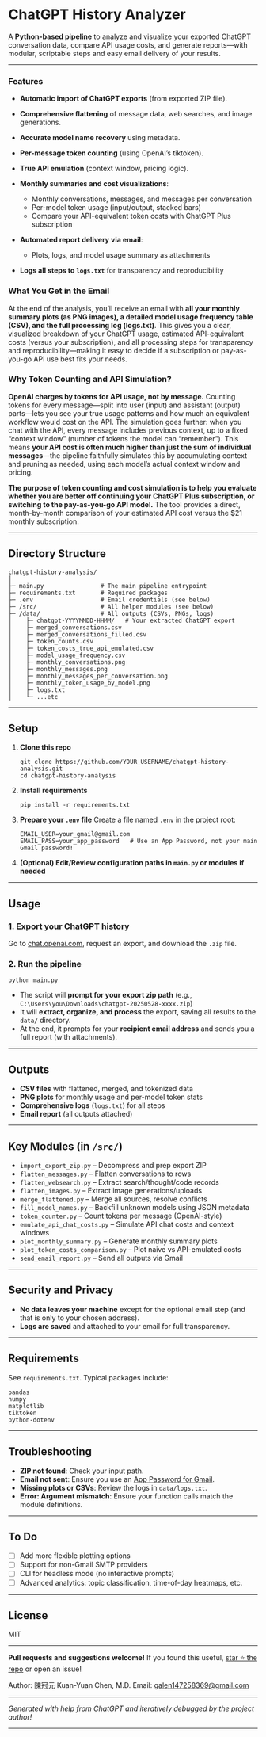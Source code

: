 # ChatGPT History Analyzer

A **Python-based pipeline** to analyze and visualize your exported ChatGPT conversation data, compare API usage costs, and generate reports—with modular, scriptable steps and easy email delivery of your results.

---

### Features

* **Automatic import of ChatGPT exports** (from exported ZIP file).
* **Comprehensive flattening** of message data, web searches, and image generations.
* **Accurate model name recovery** using metadata.
* **Per-message token counting** (using OpenAI’s tiktoken).
* **True API emulation** (context window, pricing logic).
* **Monthly summaries and cost visualizations**:

  * Monthly conversations, messages, and messages per conversation
  * Per-model token usage (input/output, stacked bars)
  * Compare your API-equivalent token costs with ChatGPT Plus subscription
* **Automated report delivery via email**:

  * Plots, logs, and model usage summary as attachments
* **Logs all steps to `logs.txt`** for transparency and reproducibility
### What You Get in the Email

At the end of the analysis, you’ll receive an email with **all your monthly summary plots (as PNG images), a detailed model usage frequency table (CSV), and the full processing log (logs.txt)**. This gives you a clear, visualized breakdown of your ChatGPT usage, estimated API-equivalent costs (versus your subscription), and all processing steps for transparency and reproducibility—making it easy to decide if a subscription or pay-as-you-go API use best fits your needs.

### Why Token Counting and API Simulation?

**OpenAI charges by tokens for API usage, not by message.** Counting tokens for every message—split into user (input) and assistant (output) parts—lets you see your true usage patterns and how much an equivalent workflow would cost on the API. The simulation goes further: when you chat with the API, every message includes previous context, up to a fixed “context window” (number of tokens the model can “remember”). This means **your API cost is often much higher than just the sum of individual messages**—the pipeline faithfully simulates this by accumulating context and pruning as needed, using each model’s actual context window and pricing.

**The purpose of token counting and cost simulation is to help you evaluate whether you are better off continuing your ChatGPT Plus subscription, or switching to the pay-as-you-go API model.** The tool provides a direct, month-by-month comparison of your estimated API cost versus the \$21 monthly subscription.


---

## Directory Structure

```
chatgpt-history-analysis/
│
├─ main.py                # The main pipeline entrypoint
├─ requirements.txt       # Required packages
├─ .env                   # Email credentials (see below)
├─ /src/                  # All helper modules (see below)
├─ /data/                 # All outputs (CSVs, PNGs, logs)
│    ├─ chatgpt-YYYYMMDD-HHMM/   # Your extracted ChatGPT export
│    ├─ merged_conversations.csv
│    ├─ merged_conversations_filled.csv
│    ├─ token_counts.csv
│    ├─ token_costs_true_api_emulated.csv
│    ├─ model_usage_frequency.csv
│    ├─ monthly_conversations.png
│    ├─ monthly_messages.png
│    ├─ monthly_messages_per_conversation.png
│    ├─ monthly_token_usage_by_model.png
│    ├─ logs.txt
│    └─ ...etc
```

---

## Setup

1. **Clone this repo**

   ```
   git clone https://github.com/YOUR_USERNAME/chatgpt-history-analysis.git
   cd chatgpt-history-analysis
   ```

2. **Install requirements**

   ```
   pip install -r requirements.txt
   ```

3. **Prepare your `.env` file**
   Create a file named `.env` in the project root:

   ```
   EMAIL_USER=your_gmail@gmail.com
   EMAIL_PASS=your_app_password   # Use an App Password, not your main Gmail password!
   ```

4. **(Optional) Edit/Review configuration paths in `main.py` or modules if needed**

---

## Usage

### 1. **Export your ChatGPT history**

Go to [chat.openai.com](https://chat.openai.com), request an export, and download the `.zip` file.

### 2. **Run the pipeline**

```
python main.py
```

* The script will **prompt for your export zip path** (e.g., `C:\Users\you\Downloads\chatgpt-20250528-xxxx.zip`)
* It will **extract, organize, and process** the export, saving all results to the `data/` directory.
* At the end, it prompts for your **recipient email address** and sends you a full report (with attachments).

---

## Outputs

* **CSV files** with flattened, merged, and tokenized data
* **PNG plots** for monthly usage and per-model token stats
* **Comprehensive logs** (`logs.txt`) for all steps
* **Email report** (all outputs attached)

---

## Key Modules (in `/src/`)

* `import_export_zip.py` – Decompress and prep export ZIP
* `flatten_messages.py` – Flatten conversations to rows
* `flatten_websearch.py` – Extract search/thought/code records
* `flatten_images.py` – Extract image generations/uploads
* `merge_flattened.py` – Merge all sources, resolve conflicts
* `fill_model_names.py` – Backfill unknown models using JSON metadata
* `token_counter.py` – Count tokens per message (OpenAI-style)
* `emulate_api_chat_costs.py` – Simulate API chat costs and context windows
* `plot_monthly_summary.py` – Generate monthly summary plots
* `plot_token_costs_comparison.py` – Plot naive vs API-emulated costs
* `send_email_report.py` – Send all outputs via Gmail

---

## Security and Privacy

* **No data leaves your machine** except for the optional email step (and that is only to your chosen address).
* **Logs are saved** and attached to your email for full transparency.

---

## Requirements

See `requirements.txt`. Typical packages include:

```
pandas
numpy
matplotlib
tiktoken
python-dotenv
```

---

## Troubleshooting

* **ZIP not found**: Check your input path.
* **Email not sent**: Ensure you use an [App Password for Gmail](https://support.google.com/accounts/answer/185833?hl=en).
* **Missing plots or CSVs**: Review the logs in `data/logs.txt`.
* **Error: Argument mismatch**: Ensure your function calls match the module definitions.

---

## To Do

* [ ] Add more flexible plotting options
* [ ] Support for non-Gmail SMTP providers
* [ ] CLI for headless mode (no interactive prompts)
* [ ] Advanced analytics: topic classification, time-of-day heatmaps, etc.

---

## License

MIT

---

**Pull requests and suggestions welcome!**
If you found this useful, [star ⭐️ the repo](#) or open an issue!

Author: 陳冠元 Kuan-Yuan Chen, M.D.
Email: galen147258369@gmail.com

---

*Generated with help from ChatGPT and iteratively debugged by the project author!*

---


